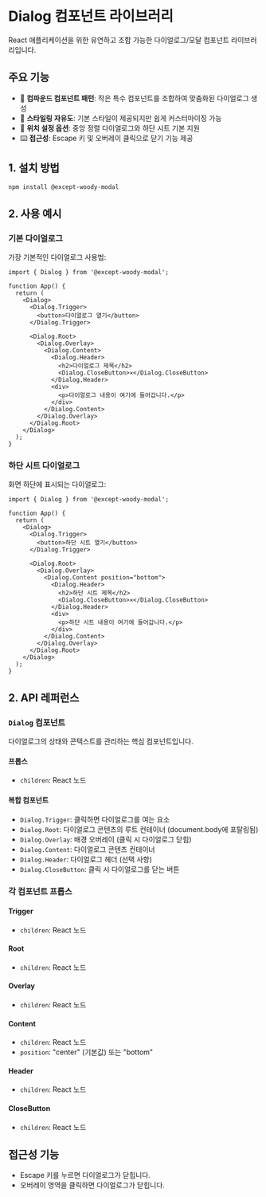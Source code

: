 # Dialog 컴포넌트 라이브러리

React 애플리케이션을 위한 유연하고 조합 가능한 다이얼로그/모달 컴포넌트 라이브러리입니다.

## 주요 기능

- 🧩 **컴파운드 컴포넌트 패턴**: 작은 특수 컴포넌트를 조합하여 맞춤화된 다이얼로그 생성
- 🎨 **스타일링 자유도**: 기본 스타일이 제공되지만 쉽게 커스터마이징 가능
- 📱 **위치 설정 옵션**: 중앙 정렬 다이얼로그와 하단 시트 기본 지원
- ⌨️ **접근성**: Escape 키 및 오버레이 클릭으로 닫기 기능 제공

## 1. 설치 방법

```bash
npm install @except-woody-modal
```

## 2. 사용 예시

### 기본 다이얼로그

가장 기본적인 다이얼로그 사용법:

```tsx
import { Dialog } from '@except-woody-modal';

function App() {
  return (
    <Dialog>
      <Dialog.Trigger>
        <button>다이얼로그 열기</button>
      </Dialog.Trigger>

      <Dialog.Root>
        <Dialog.Overlay>
          <Dialog.Content>
            <Dialog.Header>
              <h2>다이얼로그 제목</h2>
              <Dialog.CloseButton>✕</Dialog.CloseButton>
            </Dialog.Header>
            <div>
              <p>다이얼로그 내용이 여기에 들어갑니다.</p>
            </div>
          </Dialog.Content>
        </Dialog.Overlay>
      </Dialog.Root>
    </Dialog>
  );
}
```

### 하단 시트 다이얼로그

화면 하단에 표시되는 다이얼로그:

```tsx
import { Dialog } from '@except-woody-modal';

function App() {
  return (
    <Dialog>
      <Dialog.Trigger>
        <button>하단 시트 열기</button>
      </Dialog.Trigger>

      <Dialog.Root>
        <Dialog.Overlay>
          <Dialog.Content position="bottom">
            <Dialog.Header>
              <h2>하단 시트 제목</h2>
              <Dialog.CloseButton>✕</Dialog.CloseButton>
            </Dialog.Header>
            <div>
              <p>하단 시트 내용이 여기에 들어갑니다.</p>
            </div>
          </Dialog.Content>
        </Dialog.Overlay>
      </Dialog.Root>
    </Dialog>
  );
}
```

## 2. API 레퍼런스

### `Dialog` 컴포넌트

다이얼로그의 상태와 콘텍스트를 관리하는 핵심 컴포넌트입니다.

#### 프롭스

- `children`: React 노드

#### 복합 컴포넌트

- `Dialog.Trigger`: 클릭하면 다이얼로그를 여는 요소
- `Dialog.Root`: 다이얼로그 콘텐츠의 루트 컨테이너 (document.body에 포탈링됨)
- `Dialog.Overlay`: 배경 오버레이 (클릭 시 다이얼로그 닫힘)
- `Dialog.Content`: 다이얼로그 콘텐츠 컨테이너
- `Dialog.Header`: 다이얼로그 헤더 (선택 사항)
- `Dialog.CloseButton`: 클릭 시 다이얼로그를 닫는 버튼

### 각 컴포넌트 프롭스

#### Trigger

- `children`: React 노드

#### Root

- `children`: React 노드

#### Overlay

- `children`: React 노드

#### Content

- `children`: React 노드
- `position`: "center" (기본값) 또는 "bottom"

#### Header

- `children`: React 노드

#### CloseButton

- `children`: React 노드

## 접근성 기능

- Escape 키를 누르면 다이얼로그가 닫힙니다.
- 오버레이 영역을 클릭하면 다이얼로그가 닫힙니다.
